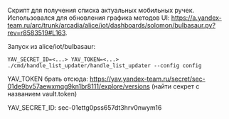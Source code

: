 Скрипт для получения списка актуальных мобильных ручек. Использовался для обновления графика методов UI: https://a.yandex-team.ru/arc/trunk/arcadia/alice/iot/dashboards/solomon/bulbasaur.py?rev=r8583519#L163.

Запуск из alice/iot/bulbasaur:

    YAV_SECRET_ID=<...> YAV_TOKEN=<...> ./cmd/handle_list_updater/handle_list_updater --config config

YAV_TOKEN брать отсюда: https://yav.yandex-team.ru/secret/sec-01de9bv57aewxmqg9kn1br8111/explore/versions (найти секрет с названием vault.token)

YAV_SECRET_ID: sec-01ettg0pss657dt3hrv0nwym16
